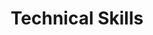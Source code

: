 ---
title: "Technical Skills"
type: "homepage"
intro: >-
  Technical expertise spanning software development, AI/ML, and engineering technologies.

technical_groups:
  - title: "Programming Languages"
    skills:
      - icon: "python"
        name: "Python"
      - icon: "js"
        name: "JavaScript"
      - icon: "html5"
        name: "HTML/CSS"
      - icon: "database"
        name: "SQL (PostgreSQL, MySQL)"

  - title: "AI/ML Frameworks"
    skills:
      - icon: "network-wired"
        name: "PyTorch"
      - icon: "layer-group"
        name: "TensorFlow"
      - icon: "microchip"
        name: "Scikit-learn"
      - icon: "eye"
        name: "OpenCV"

  - title: "Data Science"
    skills:
      - icon: "square-root-alt"
        name: "NumPy"
      - icon: "table-cells"
        name: "Pandas"
      - icon: "map"
        name: "GeoPandas"
      - icon: "chart-line"
        name: "Plotly"
      - icon: "chart-bar"
        name: "Matplotlib"

  - title: "Web & UI"
    skills:
      - icon: "window-maximize"
        name: "Streamlit"
      - icon: "chart-line"
        name: "Plotly Dash"
      - icon: "cube"
        name: "Three.js"
      - icon: "file-pdf"
        name: "ReportLab"
      - icon: "window-restore"
        name: "Qt"

  - title: "Engineering Software"
    skills:
      - icon: "building"
        name: "OpenSees"
      - icon: "building"
        name: "SAP2000"
      - icon: "building"
        name: "ETABS"
      - icon: "draw-polygon"
        name: "BIM"
      - icon: "draw-polygon"
        name: "CAD"
      - icon: "map"
        name: "QGIS"

  - title: "Development Tools"
    skills:
      - icon: "code-branch"
        name: "Git"
      - icon: "github"
        name: "GitHub"
      - icon: "gitlab"
        name: "GitLab"
      - icon: "linux"
        name: "Linux"
      - icon: "code"
        name: "VSCode"
      - icon: "laptop-code"
        name: "Jupyter"
      - icon: "docker"
        name: "Docker"
      - icon: "fire"
        name: "Firebase"
      - icon: "cloud"
        name: "GCP"
--- 